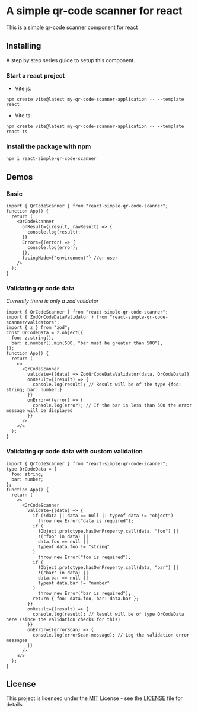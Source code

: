 # A simple qr-code scanner for react

This is a simple qr-code scanner component for react

## Installing

A step by step series guide to setup this component.

### Start a react project

- Vite js:

```
npm create vite@latest my-qr-code-scanner-application -- --template react
```

- Vite ts:

```
npm create vite@latest my-qr-code-scanner-application -- --template react-ts
```

### Install the package with npm

```
npm i react-simple-qr-code-scanner
```

## Demos

### Basic

```tsx
import { QrCodeScanner } from "react-simple-qr-code-scanner";
function App() {
  return (
    <QrCodeScanner
      onResult={(result, rawResult) => {
        console.log(result);
      }}
      Errors={(error) => {
        console.log(error);
      }},
      facingMode={"environment"} //or user
    />
  );
}
```

### Validating qr code data

_Currently there is only a zod validator_

```tsx
import { QrCodeScanner } from "react-simple-qr-code-scanner";
import { ZodQrCodeDataValidator } from "react-simple-qr-code-scanner/validators";
import { z } from "zod";
const QrCodeData = z.object({
  foo: z.string(),
  bar: z.number().min(500, "bar must be greater than 500"),
});
function App() {
  return (
    <>
      <QrCodeScanner
        validate={(data) => ZodQrCodeDataValidator(data, QrCodeData)}
        onResult={(result) => {
          console.log(result); // Result will be of the type {foo: string; bar: number;}
        }}
        onError={(error) => {
          console.log(error); // If the bar is less than 500 the error message will be displayed
        }}
      />
    </>
  );
}
```

### Validating qr code data with custom validation

```tsx
import { QrCodeScanner } from "react-simple-qr-code-scanner";
type QrCodeData = {
  foo: string;
  bar: number;
};
function App() {
  return (
    <>
      <QrCodeScanner
        validate={(data) => {
          if (!data || data == null || typeof data != "object")
            throw new Error("data is required");
          if (
            !Object.prototype.hasOwnProperty.call(data, "foo") ||
            !("foo" in data) ||
            data.foo == null ||
            typeof data.foo != "string"
          )
            throw new Error("foo is required");
          if (
            !Object.prototype.hasOwnProperty.call(data, "bar") ||
            !("bar" in data) ||
            data.bar == null ||
            typeof data.bar != "number"
          )
            throw new Error("bar is required");
          return { foo: data.foo, bar: data.bar };
        }}
        onResult={(result) => {
          console.log(result); // Result will be of type QrCodeData here (since the validation checks for this)
        }}
        onError={(errorScan) => {
          console.log(errorScan.message); // Log the validation error messages
        }}
      />
    </>
  );
}
```

## License

This project is licensed under the [MIT](LICENSE)
License - see the [LICENSE](LICENSE) file for
details
